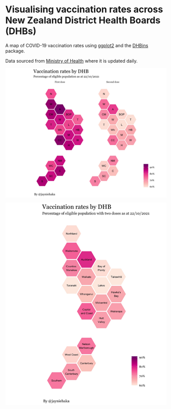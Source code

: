 # Visualising vaccination rates across New Zealand District Health Boards (DHBs)

A map of COVID-19 vaccination rates using [ggplot2](https://ggplot2.tidyverse.org/) and the [DHBins](https://cran.r-project.org/web/packages/DHBins/index.html) package.

Data sourced from [Ministry of Health](https://www.health.govt.nz/our-work/diseases-and-conditions/covid-19-novel-coronavirus/covid-19-data-and-statistics/covid-19-vaccine-data#total-vaccinations) where it is updated daily.

![Map of both doses](maps/dhb_both_doses_map.jpg?raw=true)

![Map of second doses](maps/dhb_second_doses_map.jpg?raw=true)
